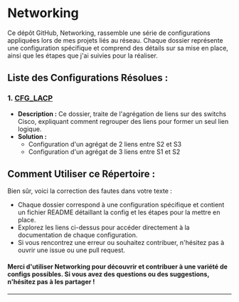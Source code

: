 # Networking

Ce dépôt GitHub, Networking, rassemble une série de configurations appliquées lors de mes projets liés au réseau. Chaque dossier représente une configuration spécifique et comprend des détails sur sa mise en place, ainsi que les étapes que j'ai suivies pour la réaliser.

## Liste des Configurations Résolues :

### 1. [CFG_LACP](CFG_LACP/)
   - **Description :** 
     Ce dossier, traite de l'agrégation de liens sur des switchs Cisco, expliquant comment regrouper des liens pour former un seul lien logique.
   - **Solution :**
     - Configuration d'un agrégat de 2 liens entre S2 et S3
     - Configuration d'un agrégat de 3 liens entre S1 et S2

## Comment Utiliser ce Répertoire :

Bien sûr, voici la correction des fautes dans votre texte :

- Chaque dossier correspond à une configuration spécifique et contient un fichier README détaillant la config et les étapes pour la mettre en place.
- Explorez les liens ci-dessus pour accéder directement à la documentation de chaque configuration.
- Si vous rencontrez une erreur ou souhaitez contribuer, n'hésitez pas à ouvrir une issue ou une pull request.

#### Merci d'utiliser Networking pour découvrir et contribuer à une variété de configs possibles. Si vous avez des questions ou des suggestions, n'hésitez pas à les partager !
---

